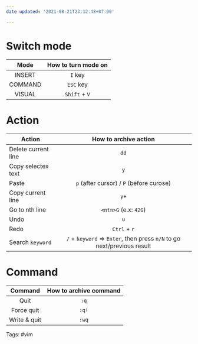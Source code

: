```yaml
---
date updated: '2021-08-21T23:12:48+07:00'

---
```


# Switch mode

|   Mode  | How to turn mode on |
| :-----: | :-----------------: |
|  INSERT |       `I` key       |
| COMMAND |      `ESC` key      |
|  VISUAL |    `Shift` + `V`    |

# Action

| Action              |                         How to archive action                         |
| ------------------- | :-------------------------------------------------------------------: |
| Delete current line |                                  `dd`                                 |
| Copy selectex text  |                                  `y`                                  |
| Paste               |                `p` (after cursor) / `P` (before curose)               |
| Copy current line   |                                  `y+`                                 |
| Go to nth line      |                         `<ntn>G` (e.x: `42G`)                         |
| Undo                |                                  `u`                                  |
| Redo                |                              `Ctrl` + `r`                             |
| Search `keyword`    | `/` + `keyword` => `Enter`, then press `n/N` to go next/previous result |


# Command
|   Command  | How to archive command |
| :-----: | :-----------------: |
|  Quit |       `:q`      |
| Force quit |      `:q!`     |
|  Write & quit |    `:wq`  |


Tags: #vim